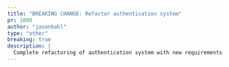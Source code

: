 ```yaml
---
title: "BREAKING CHANGE: Refactor authentication system"
pr: 1000
author: "jasonbahl"
type: "other"
breaking: true
description: |
  Complete refactoring of authentication system with new requirements
---
```

